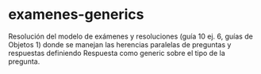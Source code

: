 # examenes-generics
Resolución del modelo de exámenes y resoluciones (guía 10 ej. 6, guías de Objetos 1) donde se manejan las herencias paralelas de preguntas y respuestas definiendo Respuesta como generic sobre el tipo de la pregunta.
